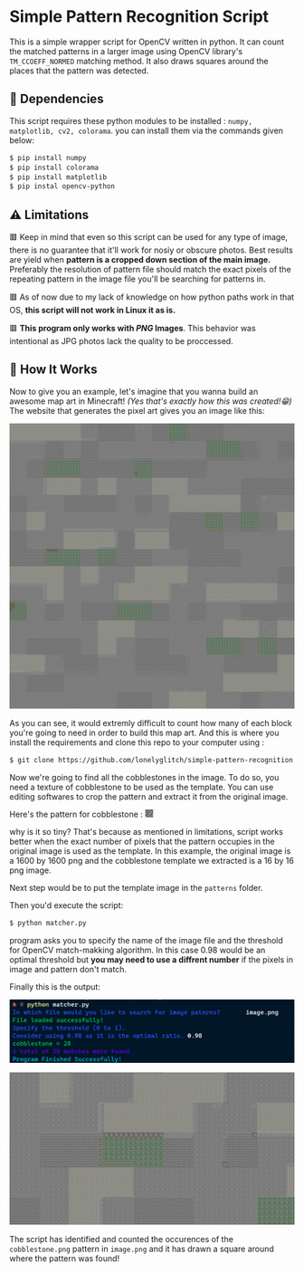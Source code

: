# **Simple Pattern Recognition Script**

This is a simple wrapper script for OpenCV written in python. It can count the matched patterns in a larger image using OpenCV library's `TM_CCOEFF_NORMED` matching method. It also draws squares around the places that the pattern was detected. 

## 🔧 Dependencies

This script requires these python modules to be installed : `numpy, matplotlib, cv2, colorama`. you can install them via the commands given below:

``` bash
$ pip install numpy
$ pip install colorama
$ pip install matplotlib
$ pip instal opencv-python
```

## ⚠️ Limitations

🟥 Keep in mind that even so this script can be used for any type of image, there is no guarantee that it'll work for nosiy or obscure photos. Best results are yield when **pattern is a cropped down section of the main image.** Preferably the resolution of pattern file should match the exact pixels of the repeating pattern in the image file you'll be searching for patterns in.

🟥 As of now due to my lack of knowledge on how python paths work in that OS, **this script will not work in Linux it as is.**

🟥 **This program only works with ***PNG*** Images**. This behavior was intentional as JPG photos lack the quality to be proccessed.

## 🤔 How It Works

Now to give you an example, let's imagine that you wanna build an awesome map art in Minecraft! *(Yes that's exactly how this was created!😁)* The website that generates the pixel art gives you an image like this:

![image](https://raw.githubusercontent.com/lonelyglitch/simple-pattern-recognition/main/src/image.png)

As you can see, it would extremly difficult to count how many of each block you're going to need in order to build this map art. And this is where you install the requirements and clone this repo to your computer using :

``` bash
$ git clone https://github.com/lonelyglitch/simple-pattern-recognition.git
```

Now we're going to find all the cobblestones in the image. To do so, you need a texture of cobblestone to be used as the template. You can use editing softwares to crop the pattern and extract it from the original image.

Here's the pattern for cobblestone : ![pattern](https://raw.githubusercontent.com/lonelyglitch/simple-pattern-recognition/main/patterns/cobblestone.png)

why is it so tiny? That's because as mentioned in limitations, script works better when the exact number of pixels that the pattern occupies in the original image is used as the template. In this example, the original image is a 1600 by 1600 png and the cobblestone template we extracted is a 16 by 16 png image.

Next step would be to put the template image in the ``patterns`` folder. 

Then you'd execute the script: 

``` bash
$ python matcher.py
```
program asks you to specify the name of the image file and the threshold for OpenCV match-makking algorithm. In this case 0.98 would be an optimal threshold but **you may need to use a diffrent number** if the pixels in image and pattern don't match.

Finally this is the output:

![terminal output](https://raw.githubusercontent.com/lonelyglitch/simple-pattern-recognition/main/src/screen-shot.png)

![image output](https://raw.githubusercontent.com/lonelyglitch/simple-pattern-recognition/main/src/result-preview.png)

The script has identified and counted the occurences of the ``cobblestone.png`` pattern in ``image.png`` and it has drawn a square around where the pattern was found!
